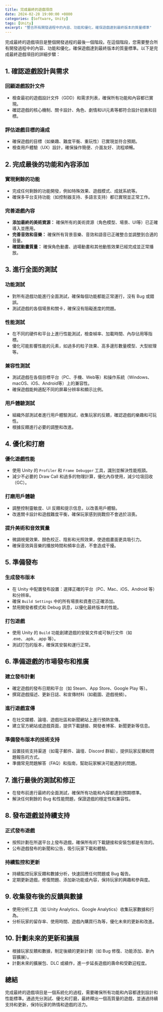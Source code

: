 ```yaml
---
title: 完成最終的遊戲項目
date: 2024-02-28 19:00:00 +0800
categories: [Software, Unity]
tags: [Unity] 
excerpt: "整合所有開發過程中的內容、功能和優化，確保遊戲達到最終版本的質量標準"
---
```


完成最終的遊戲項目是整個開發過程的最後一個階段。在這個階段，您需要整合所有開發過程中的內容、功能和優化，確保遊戲達到最終版本的質量標準。以下是完成最終遊戲項目的詳細步驟：

## **1. 確認遊戲設計與需求**

### **回顧遊戲設計文件**
- 檢查最初的遊戲設計文件（GDD）和需求列表，確保所有功能和內容都已實現。
- 確認遊戲的核心機制、關卡設計、角色、劇情和UI元素等都符合設計初衷和目標。

### **評估遊戲目標的達成**
- 確保遊戲的目標（如樂趣、難度平衡、重玩性）已實現並符合預期。
- 檢查用戶體驗（UX）設計，確保操作簡便、介面友好、流程順暢。

## **2. 完成最後的功能和內容添加**

### **實現剩餘的功能**
- 完成任何剩餘的功能開發，例如特殊效果、遊戲模式、成就系統等。
- 確保多平台支持功能（如控制器支持、多語言支持）都已實現並正常工作。

### **完善遊戲內容**
- **添加最終的美術資源：** 確保所有的美術資源（角色模型、場景、UI等）已正確導入並應用。
- **完善音效和音樂：** 確保所有背景音樂、音效和語音已正確整合並調整到合適的音量。
- **確認動畫質量：** 確保角色動畫、過場動畫和其他動態效果已經完成並正常播放。

## **3. 進行全面的測試**

### **功能測試**
- 對所有遊戲功能進行全面測試，確保每個功能都能正常運行，沒有 Bug 或錯誤。
- 測試遊戲的各個場景和關卡，確保沒有阻礙進度的問題。

### **性能測試**
- 在不同的硬件和平台上進行性能測試，檢查幀率、加載時間、內存佔用等指標。
- 優化可能影響性能的元素，如過多的粒子效果、高多邊形數量模型、大型紋理等。

### **兼容性測試**
- 測試遊戲在各個目標平台（PC、手機、Web等）和操作系統（Windows、macOS、iOS、Android等）上的兼容性。
- 確保遊戲能夠適配不同的屏幕分辨率和顯示比例。

### **用戶體驗測試**
- 組織外部測試者進行用戶體驗測試，收集玩家的反饋，確認遊戲的樂趣和可玩性。
- 根據反饋進行必要的調整和改進。

## **4. 優化和打磨**

### **優化遊戲性能**
- 使用 Unity 的 `Profiler` 和 `Frame Debugger` 工具，識別並解決性能瓶頸。
- 減少不必要的 Draw Call 和過多的物理計算，優化內存使用，減少垃圾回收（GC）。

### **打磨用戶體驗**
- 調整控制靈敏度、UI 反饋和提示信息，以改善用戶體驗。
- 改進關卡設計和遊戲難度平衡，確保玩家感到挑戰但不會過於沮喪。

### **提升美術和音效質量**
- 微調視覺效果、顏色校正、陰影和光照效果，使遊戲畫面更具吸引力。
- 確保音效與音樂的播放時間和頻率合適，不會造成干擾。

## **5. 準備發布**

### **生成發布版本**
- 在 Unity 中配置發布設置：選擇正確的平台（PC、Mac、iOS、Android 等）和分辨率。
- 確保 `Build Settings` 中的所有場景和資產已正確添加。
- 禁用開發者模式和 Debug 訊息，以優化最終版本的性能。

### **打包遊戲**
- 使用 Unity 的 `Build` 功能創建遊戲的安裝文件或可執行文件（如 .exe、.apk、.app 等）。
- 測試打包的版本，確保其安裝和運行正常。

## **6. 準備遊戲的市場發布和推廣**

### **建立發布計劃**
- 確定遊戲的發布日期和平台（如 Steam、App Store、Google Play 等）。
- 撰寫遊戲描述、更新日誌、和宣傳材料（如截圖、遊戲視頻）。

### **進行遊戲宣傳**
- 在社交媒體、論壇、遊戲社區和新聞網站上進行預熱宣傳。
- 建立官方網站或遊戲頁面，提供下載鏈接、開發者博客、新聞更新等信息。

### **準備發布版本的技術支持**
- 設置技術支持渠道（如電子郵件、論壇、Discord 群組），提供玩家反饋和問題報告的方式。
- 準備常見問題解答（FAQ）和指南，幫助玩家解決可能遇到的問題。

## **7. 進行最後的測試和修正**

- 在發布前進行最終的全面測試，確保所有功能和內容都達到預期標準。
- 解決任何剩餘的 Bug 和性能問題，保證遊戲的穩定性和兼容性。

## **8. 發布遊戲並持續支持**

### **正式發布遊戲**
- 按照計劃在所選平台上發布遊戲，確保所有的下載鏈接和安裝包都是有效的。
- 公布遊戲發布的新聞和公告，吸引玩家下載和體驗。

### **持續監控和更新**
- 持續監控玩家反饋和數據分析，快速回應任何問題或 Bug 報告。
- 定期更新遊戲，修復問題、添加新功能或內容，保持玩家的興趣和參與度。

## **9. 收集發布後的反饋與數據**

- 使用分析工具（如 Unity Analytics、Google Analytics）收集玩家數據和行為。
- 分析玩家的留存率、使用時間、遊戲內購買行為等，優化未來的更新和改進。

## **10. 計劃未來的更新和擴展**

- 根據玩家反饋和數據，制定後續的更新計劃（如 Bug 修復、功能添加、新內容擴展）。
- 計劃未來的擴展包、DLC 或續作，進一步延長遊戲的壽命和受歡迎程度。

## **總結**

完成最終的遊戲項目是一個系統化的過程，需要確保所有功能和內容都達到設計和性能標準。通過充分測試、優化和打磨，最終釋出一個高質量的遊戲，並通過持續支持和更新，保持玩家的熱情和遊戲的活力。
